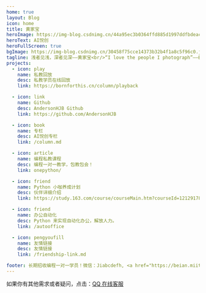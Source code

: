 ```yaml
---
home: true
layout: Blog
icon: home
title: 黄家宝
heroImage: https://img-blog.csdnimg.cn/44a95ec3b0364ffd885d1997ddfbdeac.png
heroText: AI悦创
heroFullScreen: true
bgImage: https://img-blog.csdnimg.cn/30458f75cce14373b32b4f1a8c5f96c0.jpeg
tagline: 浅者见浅，深者见深——黄家宝<br/>“I love the people I photograph”——Bruce Gilden
projects:
  - icon: play
    name: 私教回放
    desc: 私教学员在线回放
    link: https://bornforthis.cn/column/playback

  - icon: link
    name: Github
    desc: AndersonHJB Github
    link: https://github.com/AndersonHJB

  - icon: book
    name: 专栏
    desc: AI悦创专栏
    link: /column.md

  - icon: article
    name: 编程私教课程
    desc: 编程一对一教学，包教包会！
    link: onepython/

  - icon: friend
    name: Python 小咖养成计划
    desc: 伙伴详细介绍
    link: https://study.163.com/course/courseMain.htm?courseId=1212917814&share=2&shareId=480000002277025

  - icon: friend
    name: 办公自动化
    desc: Python 来实现自动化办公，解放人力。
    link: /autooffice

  - icon: pengyoufill
    name: 友情链接
    desc: 友情链接
    link: /friendship-link.md

footer: 长期招收编程一对一学员！微信：Jiabcdefh, <a href="https://beian.miit.gov.cn/" target="_blank">闽ICP备19021486号-6</a>
---
```


如果你有其他需求或者疑问，点击：[QQ 在线客服](http://wpa.qq.com/msgrd?v=3&uin=1432803776&site=qq&menu=yes)
